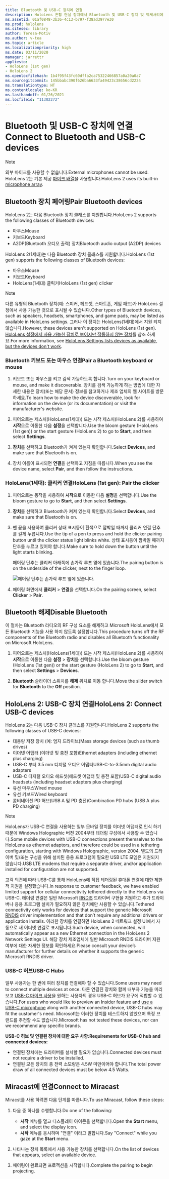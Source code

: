 ```yaml
---
title: Bluetooth 및 USB-C 장치에 연결
description: HoloLens 혼합 현실 장치에서 Bluetooth 및 USB-C 장치 및 액세서리에 연결을 시작하세요.
ms.assetid: 01af0848-3b36-4c13-b797-f38ad3977e30
ms.prod: hololens
ms.sitesec: library
author: Teresa-Motiv
ms.author: v-tea
ms.topic: article
ms.localizationpriority: high
ms.date: 03/11/2020
manager: jarrettr
appliesto:
- HoloLens (1st gen)
- HoloLens 2
ms.openlocfilehash: 1b4f95f43fc60dffa2ca75322466857a0a20a0a7
ms.sourcegitcommit: 145bbabc390f626ba6633fa49423c38656cd2224
ms.translationtype: HT
ms.contentlocale: ko-KR
ms.lasthandoff: 01/26/2021
ms.locfileid: "11302272"
---
```

# <span data-ttu-id="ae893-103">Bluetooth 및 USB-C 장치에 연결</span><span class="sxs-lookup"><span data-stu-id="ae893-103">Connect to Bluetooth and USB-C devices</span></span>

> [!NOTE]
> <span data-ttu-id="ae893-104">외부 마이크를 사용할 수 없습니다.</span><span class="sxs-lookup"><span data-stu-id="ae893-104">External microphones cannot be used.</span></span> <span data-ttu-id="ae893-105">HoloLens 2는 기본 제공 [마이크 배열](hololens2-hardware.md#audio-and-speech)을 사용합니다.</span><span class="sxs-lookup"><span data-stu-id="ae893-105">HoloLens 2 uses its built-in [microphone array](hololens2-hardware.md#audio-and-speech).</span></span>

## <span data-ttu-id="ae893-106">Bluetooth 장치 페어링</span><span class="sxs-lookup"><span data-stu-id="ae893-106">Pair Bluetooth devices</span></span>

<span data-ttu-id="ae893-107">HoloLens 2는 다음 Bluetooth 장치 클래스를 지원합니다.</span><span class="sxs-lookup"><span data-stu-id="ae893-107">HoloLens 2 supports the following classes of Bluetooth devices:</span></span>

- <span data-ttu-id="ae893-108">마우스</span><span class="sxs-lookup"><span data-stu-id="ae893-108">Mouse</span></span>
- <span data-ttu-id="ae893-109">키보드</span><span class="sxs-lookup"><span data-stu-id="ae893-109">Keyboard</span></span>
- <span data-ttu-id="ae893-110">A2DP(Bluetooth 오디오 출력) 장치</span><span class="sxs-lookup"><span data-stu-id="ae893-110">Bluetooth audio output (A2DP) devices</span></span>

<span data-ttu-id="ae893-111">HoloLens 2(1세대)는 다음 Bluetooth 장치 클래스를 지원합니다.</span><span class="sxs-lookup"><span data-stu-id="ae893-111">HoloLens (1st gen) supports the following classes of Bluetooth devices:</span></span>

- <span data-ttu-id="ae893-112">마우스</span><span class="sxs-lookup"><span data-stu-id="ae893-112">Mouse</span></span>
- <span data-ttu-id="ae893-113">키보드</span><span class="sxs-lookup"><span data-stu-id="ae893-113">Keyboard</span></span>
- <span data-ttu-id="ae893-114">HoloLens(1세대) 클릭커</span><span class="sxs-lookup"><span data-stu-id="ae893-114">HoloLens (1st gen) clicker</span></span>

> [!NOTE]
> <span data-ttu-id="ae893-115">다른 유형의 Bluetooth 장치(예: 스피커, 헤드셋, 스마트폰, 게임 패드)가 HoloLens 설정에서 사용 가능한 것으로 표시될 수 있습니다.</span><span class="sxs-lookup"><span data-stu-id="ae893-115">Other types of Bluetooth devices, such as speakers, headsets, smartphones, and game pads, may be listed as available in HoloLens settings.</span></span> <span data-ttu-id="ae893-116">그러나 이 장치는 HoloLens(1세대)에서 지원 되지 않습니다.</span><span class="sxs-lookup"><span data-stu-id="ae893-116">However, these devices aren't supported on HoloLens (1st gen).</span></span> <span data-ttu-id="ae893-117">[HoloLens 설정에서 사용 가능한 장치로 보이지만 작동하지 않는 장치](hololens-FAQ.md#hololens-settings-lists-devices-as-available-but-the-devices-dont-work)를 참조 하세요.</span><span class="sxs-lookup"><span data-stu-id="ae893-117">For more information, see [HoloLens Settings lists devices as available, but the devices don't work](hololens-FAQ.md#hololens-settings-lists-devices-as-available-but-the-devices-dont-work).</span></span>

### <span data-ttu-id="ae893-118">Bluetooth 키보드 또는 마우스 연결</span><span class="sxs-lookup"><span data-stu-id="ae893-118">Pair a Bluetooth keyboard or mouse</span></span>

1. <span data-ttu-id="ae893-119">키보드 또는 마우스를 켜고 검색 가능하도록 합니다.</span><span class="sxs-lookup"><span data-stu-id="ae893-119">Turn on your keyboard or mouse, and make it discoverable.</span></span> <span data-ttu-id="ae893-120">장치를 검색 가능하게 하는 방법에 대한 자세한 내용은 장치(또는 해당 문서) 정보를 참고하거나 제조 업체의 웹 사이트를 방문하세요.</span><span class="sxs-lookup"><span data-stu-id="ae893-120">To learn how to make the device discoverable, look for information on the device (or its documentation) or visit the manufacturer's website.</span></span>

1. <span data-ttu-id="ae893-121">피어오르는 제스처(HoloLens(1세대)) 또는 시작 제스처(HoloLens 2)를 사용하여 **시작**으로 이동한 다음 **설정**을 선택합니다.</span><span class="sxs-lookup"><span data-stu-id="ae893-121">Use the bloom gesture (HoloLens (1st gen)) or the start gesture (HoloLens 2) to go to **Start**, and then select **Settings**.</span></span>

1. <span data-ttu-id="ae893-122">**장치**를 선택하고 Bluetooth가 켜져 있는지 확인합니다.</span><span class="sxs-lookup"><span data-stu-id="ae893-122">Select **Devices**, and make sure that Bluetooth is on.</span></span>  

1. <span data-ttu-id="ae893-123">장치 이름이 표시되면 **연결**을 선택하고 지침을 따릅니다.</span><span class="sxs-lookup"><span data-stu-id="ae893-123">When you see the device name, select **Pair**, and then follow the instructions.</span></span>

### <span data-ttu-id="ae893-124">HoloLens(1세대): 클리커 연결</span><span class="sxs-lookup"><span data-stu-id="ae893-124">HoloLens (1st gen): Pair the clicker</span></span>

1. <span data-ttu-id="ae893-125">피어오르는 동작을 사용하여 **시작**으로 이동한 다음 **설정**을 선택합니다.</span><span class="sxs-lookup"><span data-stu-id="ae893-125">Use the bloom gesture to go to **Start**, and then select **Settings**.</span></span>

1. <span data-ttu-id="ae893-126">**장치**를 선택하고 Bluetooth가 켜져 있는지 확인합니다.</span><span class="sxs-lookup"><span data-stu-id="ae893-126">Select **Devices**, and make sure that Bluetooth is on.</span></span>

1. <span data-ttu-id="ae893-127">펜 끝을 사용하여 클리커 상태 표시등이 흰색으로 깜박일 때까지 클리커 연결 단추를 길게 누릅니다.</span><span class="sxs-lookup"><span data-stu-id="ae893-127">Use the tip of a pen to press and hold the clicker pairing button until the clicker status light blinks white.</span></span> <span data-ttu-id="ae893-128">상태 표시등이 깜박일 때까지 단추를 누르고 있어야 합니다.</span><span class="sxs-lookup"><span data-stu-id="ae893-128">Make sure to hold down the button until the light starts blinking.</span></span>  

   <span data-ttu-id="ae893-129">페어링 단추는 클리커 아래쪽에 손가락 루프 옆에 있습니다.</span><span class="sxs-lookup"><span data-stu-id="ae893-129">The pairing button is on the underside of the clicker, next to the finger loop.</span></span>

   ![페어링 단추는 손가락 루프 옆에 있습니다.](images/use-hololens-clicker-1.png)

1. <span data-ttu-id="ae893-131">페어링 화면에서 **클리커** > **연결**을 선택합니다.</span><span class="sxs-lookup"><span data-stu-id="ae893-131">On the pairing screen, select **Clicker** > **Pair**.</span></span>

## <span data-ttu-id="ae893-132">Bluetooth 해제</span><span class="sxs-lookup"><span data-stu-id="ae893-132">Disable Bluetooth</span></span>

<span data-ttu-id="ae893-133">이 절차는 Bluetooth 라디오의 RF 구성 요소를 해제하고 Microsoft HoloLens에서 모든 Bluetooth 기능을 사용 하지 않도록 설정합니다.</span><span class="sxs-lookup"><span data-stu-id="ae893-133">This procedure turns off the RF components of the Bluetooth radio and disables all Bluetooth functionality on Microsoft HoloLens.</span></span>

1. <span data-ttu-id="ae893-134">피어오르는 제스처(HoloLens(1세대)) 또는 시작 제스처(HoloLens 2)를 사용하여 **시작**으로 이동한 다음 **설정** > **장치**를 선택합니다.</span><span class="sxs-lookup"><span data-stu-id="ae893-134">Use the bloom gesture (HoloLens (1st gen)) or the start gesture (HoloLens 2) to go to **Start**, and then select **Settings** > **Devices**.</span></span>

1. <span data-ttu-id="ae893-135">**Bluetooth** 슬라이더 스위치를 **해제** 위치로 이동 합니다.</span><span class="sxs-lookup"><span data-stu-id="ae893-135">Move the slider switch for **Bluetooth** to the **Off** position.</span></span>

## <span data-ttu-id="ae893-136">HoloLens 2: USB-C 장치 연결</span><span class="sxs-lookup"><span data-stu-id="ae893-136">HoloLens 2: Connect USB-C devices</span></span>

<span data-ttu-id="ae893-137">HoloLens 2는 다음 USB-C 장치 클래스를 지원합니다.</span><span class="sxs-lookup"><span data-stu-id="ae893-137">HoloLens 2 supports the following classes of USB-C devices:</span></span>

- <span data-ttu-id="ae893-138">대용량 저장 장치 (예: 엄지 드라이브)</span><span class="sxs-lookup"><span data-stu-id="ae893-138">Mass storage devices (such as thumb drives)</span></span>
- <span data-ttu-id="ae893-139">이더넷 어댑터 (이더넷 및 충전 포함)</span><span class="sxs-lookup"><span data-stu-id="ae893-139">Ethernet adapters (including ethernet plus charging)</span></span>
- <span data-ttu-id="ae893-140">USB-C 부터 3.5 mm 디지털 오디오 어댑터</span><span class="sxs-lookup"><span data-stu-id="ae893-140">USB-C-to-3.5mm digital audio adapters</span></span>
- <span data-ttu-id="ae893-141">USB-C 디지털 오디오 헤드셋(헤드셋 어댑터 및 충전 포함)</span><span class="sxs-lookup"><span data-stu-id="ae893-141">USB-C digital audio headsets (including headset adapters plus charging)</span></span>
- <span data-ttu-id="ae893-142">유선 마우스</span><span class="sxs-lookup"><span data-stu-id="ae893-142">Wired mouse</span></span>
- <span data-ttu-id="ae893-143">유선 키보드</span><span class="sxs-lookup"><span data-stu-id="ae893-143">Wired keyboard</span></span>
- <span data-ttu-id="ae893-144">콤비네이션 PD 허브(USB A 및 PD 충전)</span><span class="sxs-lookup"><span data-stu-id="ae893-144">Combination PD hubs (USB A plus PD charging)</span></span>

> [!NOTE]
> <span data-ttu-id="ae893-145">HoloLens가 USB-C 연결을 사용하는 일부 모바일 장치를 이더넷 어댑터로 인식 하기 때문에 Windows Holographic 버전 2004부터 테더링 구성에서 사용할 수 있습니다.</span><span class="sxs-lookup"><span data-stu-id="ae893-145">Some mobile devices with USB-C connections present themselves to the HoloLens as ethernet adaptors, and therefore could be used in a tethering configuration, starting with Windows Holographic, version 2004.</span></span> <span data-ttu-id="ae893-146">별도의 드라이버 및/또는 구성을 위해 설치된 응용 프로그램이 필요한 USB LTE 모뎀은 지원되지 않습니다.</span><span class="sxs-lookup"><span data-stu-id="ae893-146">USB LTE modems that require a separate driver, and/or application installed for configuration are not supported.</span></span>

<span data-ttu-id="ae893-147">고객 의견에 따라 USB-C를 통해 HoloLens에 직접 테더링된 휴대폰 연결에 대한 제한적 지원을 설정했습니다.</span><span class="sxs-lookup"><span data-stu-id="ae893-147">In response to customer feedback, we have enabled limited support for cellular connectivity tethered directly to the HoloLens via USB-C.</span></span>  <span data-ttu-id="ae893-148">테더링 연결은 일반 Microsoft [RNDIS](https://docs.microsoft.com/windows-hardware/drivers/network/overview-of-remote-ndis--rndis-) 드라이버 구현을 지원하고 추가 드라이버나 응용 프로그램 설치가 필요하지 않은 장치에만 사용할 수 있습니다.</span><span class="sxs-lookup"><span data-stu-id="ae893-148">Tethered connectivity only works for devices that support the generic Microsoft [RNDIS](https://docs.microsoft.com/windows-hardware/drivers/network/overview-of-remote-ndis--rndis-) driver implementation and that don’t require any additional drivers or application installs.</span></span>  <span data-ttu-id="ae893-149">이러한 장치를 연결하면 HoloLens 2 네트워크 설정 UI에서 자동으로 새 이더넷 연결로 표시됩니다.</span><span class="sxs-lookup"><span data-stu-id="ae893-149">Such device, when connected, will automatically appear as a new Ethernet connection in the HoloLens 2 Network Settings UI.</span></span> <span data-ttu-id="ae893-150">해당 장치 제조업체에 일반 Microsoft RNDIS 드라이버 지원 여부에 대한 자세한 정보를 확인하세요.</span><span class="sxs-lookup"><span data-stu-id="ae893-150">Please consult your device’s manufacturer for further details on whether it supports the generic Microsoft RNDIS driver.</span></span>

### <span data-ttu-id="ae893-151">USB-C 허브</span><span class="sxs-lookup"><span data-stu-id="ae893-151">USB-C Hubs</span></span>

<span data-ttu-id="ae893-152">일부 사용자는 한 번에 여러 장치를 연결해야 할 수 있습니다.</span><span class="sxs-lookup"><span data-stu-id="ae893-152">Some users may need to connect multiple devices at once.</span></span> <span data-ttu-id="ae893-153">다른 연결된 장치와 함께 내부자 기능을 미리 보고 [USB-C 마이크 사용](hololens-insider.md#usb-c-external-microphone-support)을 원하는 사용자의 경우 USB-C 허브가 요구에 적합할 수 있습니다.</span><span class="sxs-lookup"><span data-stu-id="ae893-153">For users who would like to preview an Insider feature and [use a USB-C microphone](hololens-insider.md#usb-c-external-microphone-support) along with another connected device, USB-C hubs may fit the customer's need.</span></span> <span data-ttu-id="ae893-154">Microsoft는 이러한 장치를 테스트하지 않았으며 특정 브랜드를 추천할 수도 없습니다.</span><span class="sxs-lookup"><span data-stu-id="ae893-154">Microsoft has not tested these devices, nor can we recommend any specific brands.</span></span>

**<span data-ttu-id="ae893-155">USB-C 허브 및 연결된 장치에 대한 요구 사항:</span><span class="sxs-lookup"><span data-stu-id="ae893-155">Requirements for USB-C hub and connected devices:</span></span>**

- <span data-ttu-id="ae893-156">연결된 장치에는 드라이버를 설치할 필요가 없습니다.</span><span class="sxs-lookup"><span data-stu-id="ae893-156">Connected devices must not require a driver to be installed.</span></span>
- <span data-ttu-id="ae893-157">연결된 모든 장치의 총 전력 소모량은 4.5W 미만이어야 합니다.</span><span class="sxs-lookup"><span data-stu-id="ae893-157">The total power draw of all connected devices must be below 4.5 Watts.</span></span>

## <span data-ttu-id="ae893-158">Miracast에 연결</span><span class="sxs-lookup"><span data-stu-id="ae893-158">Connect to Miracast</span></span>

<span data-ttu-id="ae893-159">Miracst를 사용 하려면 다음 단계를 따릅니다.</span><span class="sxs-lookup"><span data-stu-id="ae893-159">To use Miracast, follow these steps:</span></span>

1. <span data-ttu-id="ae893-160">다음 중 하나를 수행합니다.</span><span class="sxs-lookup"><span data-stu-id="ae893-160">Do one of the following:</span></span>  

   - <span data-ttu-id="ae893-161">**시작** 메뉴를 열고 디스플레이 아이콘을 선택합니다.</span><span class="sxs-lookup"><span data-stu-id="ae893-161">Open the **Start** menu, and select the display icon.</span></span>
   - <span data-ttu-id="ae893-162">**시작** 메뉴를 응시하며 "연결" 이라고 말합니다.</span><span class="sxs-lookup"><span data-stu-id="ae893-162">Say "Connect" while you gaze at the **Start** menu.</span></span>  

1. <span data-ttu-id="ae893-163">나타나는 장치 목록에서 사용 가능한 장치를 선택합니다.</span><span class="sxs-lookup"><span data-stu-id="ae893-163">On the list of devices that appears, select an available device.</span></span>

1. <span data-ttu-id="ae893-164">페어링이 완료되면 프로젝션을 시작합니다.</span><span class="sxs-lookup"><span data-stu-id="ae893-164">Complete the pairing to begin projecting.</span></span>
